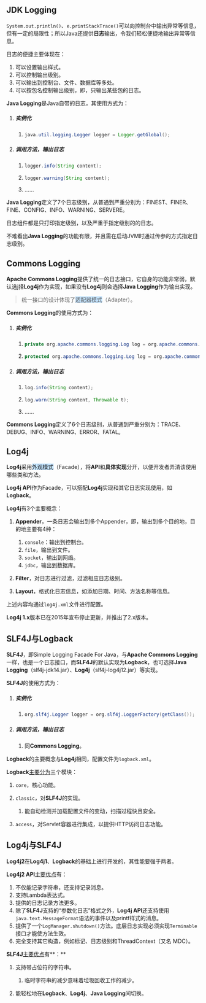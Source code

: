 ## JDK Logging

`System.out.println()`、`e.printStackTrace()`可以向控制台中输出异常等信息，但有一定的局限性；所以Java还提供**日志**输出，令我们轻松便捷地输出异常等信息。

日志的便捷主要体现在：

1. 可以设置输出样式。
2. 可以控制输出级别。
3. 可以输出到控制台、文件、数据库等多处。
4. 可以按包名控制输出级别，即，只输出某些包的日志。

**Java Logging**是Java自带的日志，其使用方式为：

1. ##### 实例化

   1. ```java
      java.util.logging.Logger logger = Logger.getGlobal();
      ```

2. ##### 调用方法，输出日志

   1. ```java
      logger.info(String content);
      ```
   
   2. ```java
      logger.warning(String content);
      ```
   
   3. ……

**Java Logging**定义了7个日志级别，从普通到严重分别为：FINEST、FINER、FINE、CONFIG、INFO、WARNING、SERVERE。

日志组件都是只打印指定级别，以及严重于指定级别的的日志。

不难看出**Java Logging**的功能有限，并且需在启动JVM时通过传参的方式指定日志级别。



## Commons Logging

**Apache Commons Logging**提供了统一的日志接口，它自身的功能非常弱，默认选j择**Log4j**作为实现，如果没有**Log4j**则会选择**Java Logging**作为输出实现。

> 统一接口的设计体现了<span style=background:#c2e2ff>适配器模式</span>（Adapter）。

**Commons Logging**的使用方式为：

1. ##### 实例化

   1. ```java
      private org.apache.commons.logging.Log log = org.apache.commons.logging.LogFactory.getLog(MyCLass.class);
      ```

   2. ```java
      protected org.apache.commons.logging.Log log = org.apache.commons.logging.LogFactory.getLog(getCLass()); // 这种方式，子类会继承父类的log
      ```

2. ##### 调用方法，输出日志

   1. ```java
      log.info(String content);
      ```
   
   2. ```java
      log.warn(String content, Throwable t);
      ```
   
   3. ……

**Commons Logging**定义了6个日志级别，从普通到严重分别为：TRACE、DEBUG、INFO、WARNING、ERROR、FATAL。



## Log4j

**Log4j**采用<span style=background:#c2e2ff>外观模式</span>（Facade），将**API**和**具体实现**分开，以便开发者弄清该使用哪些类和方法。

**Log4j API**作为Facade，可以搭配**Log4j**实现和其它日志实现使用，如**Logback**。

**Log4j**有3个主要概念：

1. **Appender**，一条日志会输出到多个Appender，即，输出到多个目的地，目的地主要有4种：

   1. `console`：输出到控制台。
   2. `file`，输出到文件。
   3. `socket`，输出到网络。
   4. `jdbc`，输出到数据库。

3. **Filter**，对日志进行过滤，过滤相应日志级别。

4. **Layout**，格式化日志信息，如添加日期、时间、方法名称等信息。

上述内容均通过`log4j.xml`文件进行配置。

**Log4j 1.x**版本已在2015年宣布停止更新，并推出了2.x版本。



## SLF4J与Logback

**SLF4J**，即Simple Logging Facade For Java，与**Apache Commons Logging**一样，也是一个日志接口，而**SLF4J**的默认实现为**Logback**，也可选择**Java Logging**（slf4j-jdk14.jar）、**Log4j**（slf4j-log4j12.jar）等实现。

**SLF4J**的使用方式为：

1. ##### 实例化

   1. ```java
      org.slf4j.Logger logger = org.slf4j.LoggerFactory(getClass());
      ```

2. ##### 调用方法，输出日志

   1. 同**Commons Logging**。

**Logback**的主要概念与**Log4j**相同，配置文件为`logback.xml`。

**Logback**[主要分为](https://cloud.tencent.com/developer/article/1442406)三个模块：

1. `core`，核心功能。

2. `classic`，对**SLF4J**的实现。
   1. 能自动检测并加载配置文件的变动，扫描过程快且安全。
   
4. `access`，对Servlet容器进行集成，以提供HTTP访问日志功能。



## Log4j与SLF4J

**Log4j2**在**Log4j1**、**Logback**的基础上进行开发的，其性能要强于两者。

**Log4j2 API**[主要优点](https://logging.apache.org/log4j/2.x/)有：

1. 不仅能记录字符串，还支持记录消息。
2. 支持Lambda表达式。
3. 提供的日志记录方法更多。
4. 除了**SLF4J**支持的“参数化日志”格式之外，**Log4j API**还支持使用`java.text.MessageFormat`语法的事件以及printf样式的消息。
5. 提供了一个`LogManager.shutdown()`方法。底层日志实现必须实现`Terminable`接口才能使方法生效。 
6. 完全支持其它构造，例如标记、日志级别和ThreadContext（又名 MDC）。

**SLF4J**[主要优点](https://blog.csdn.net/jibaole/article/details/52442694)有**：**

1. 支持带占位符的字符串。

   1. 临时字符串的减少意味着垃圾回收工作的减少。

3. 能轻松地在**Logback**、**Log4j**、**Java Logging**间切换。

